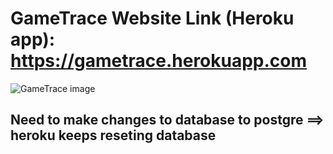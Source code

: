 # GameTrace Website Link (Heroku app):  https://gametrace.herokuapp.com
![GameTrace image](https://github.com/kmurata798/GameTrace/images/GameTrace-Thumbnail)

## Need to make changes to database to postgre ==> heroku keeps reseting database
